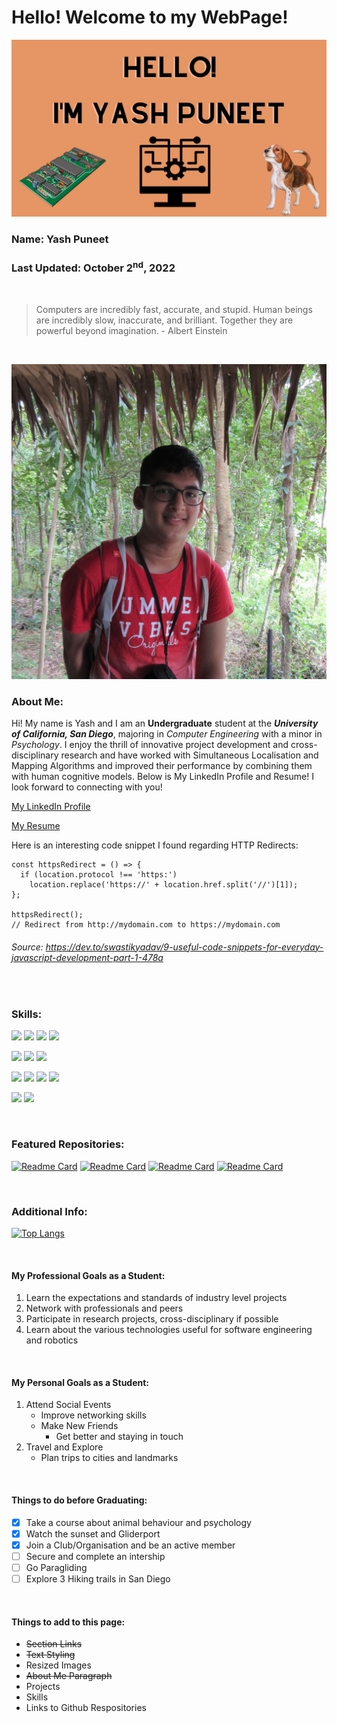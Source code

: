 # Hello! Welcome to my WebPage!

![WebPage Header](images/Header.png)

### Name: Yash Puneet
### Last Updated: October 2<sup>nd</sup>, 2022 

<br>

> Computers are incredibly fast, accurate, and stupid. Human beings are incredibly slow, inaccurate, and brilliant. Together they are powerful beyond imagination. - Albert Einstein

<br>

![An image of me, Yash Puneet](images/Yash.jpg)

### About Me:

Hi! My name is Yash and I am an **Undergraduate** student at the ***University of California, San Diego***, majoring in *Computer Engineering* with a minor in *Psychology*. I enjoy the thrill of innovative project development and cross-disciplinary research and have worked with Simultaneous Localisation and Mapping Algorithms and improved their performance by combining them with human cognitive models. Below is My LinkedIn Profile and Resume! I look forward to connecting with you!

[My LinkedIn Profile](https://www.linkedin.com/in/yashpuneet)

[My Resume](docs/Resume.pdf)

Here is an interesting code snippet I found regarding HTTP Redirects:

```
const httpsRedirect = () => {
  if (location.protocol !== 'https:')
    location.replace('https://' + location.href.split('//')[1]);
};

httpsRedirect();
// Redirect from http://mydomain.com to https://mydomain.com
```
###### Source: https://dev.to/swastikyadav/9-useful-code-snippets-for-everyday-javascript-development-part-1-478a


<br>

### Skills:

![](https://img.shields.io/badge/Language-Java-informational?style=flat&logo=<LOGO_NAME>&logoColor=white&color=2bbc8a)
![](https://img.shields.io/badge/Language-Python-informational?style=flat&logo=<LOGO_NAME>&logoColor=white&color=2bbc8a)
![](https://img.shields.io/badge/Language-C++-informational?style=flat&logo=<LOGO_NAME>&logoColor=white&color=2bbc8a)
![](https://img.shields.io/badge/Language-Javascript-informational?style=flat&logo=<LOGO_NAME>&logoColor=white&color=2bbc8a)

![](https://img.shields.io/badge/Cloud-Alexa_Skills_Kit-informational?style=flat&logo=<LOGO_NAME>&logoColor=white&color=2bbc8a)
![](https://img.shields.io/badge/Cloud-AWS_Lambda-informational?style=flat&logo=<LOGO_NAME>&logoColor=white&color=2bbc8a)
![](https://img.shields.io/badge/Cloud-AWS_DynamoDB-informational?style=flat&logo=<LOGO_NAME>&logoColor=white&color=2bbc8a)

![](https://img.shields.io/badge/Technology-Android_Studio-informational?style=flat&logo=<LOGO_NAME>&logoColor=white&color=2bbc8a)
![](https://img.shields.io/badge/Technology-Arduino-informational?style=flat&logo=<LOGO_NAME>&logoColor=white&color=2bbc8a)
![](https://img.shields.io/badge/Technology-Raspberry_Pi-informational?style=flat&logo=<LOGO_NAME>&logoColor=white&color=2bbc8a)
![](https://img.shields.io/badge/Technology-SQL_Relational_Database-informational?style=flat&logo=<LOGO_NAME>&logoColor=white&color=2bbc8a)

![](https://img.shields.io/badge/OS-Linux-informational?style=flat&logo=<LOGO_NAME>&logoColor=white&color=2bbc8a)
![](https://img.shields.io/badge/OS-Windows-informational?style=flat&logo=<LOGO_NAME>&logoColor=white&color=2bbc8a)

<br>

### Featured Repositories:

[![Readme Card](https://github-readme-stats.vercel.app/api/pin/?username=yashpuneet&repo=Alexa-Motivational-ToDo-List&theme=vision-friendly-dark)](https://github.com/yashpuneet/Alexa-Motivational-ToDo-List)
[![Readme Card](https://github-readme-stats.vercel.app/api/pin/?username=yashpuneet&repo=Flixster&theme=vision-friendly-dark)](https://github.com/yashpuneet/Flixster)
[![Readme Card](https://github-readme-stats.vercel.app/api/pin/?username=yashpuneet&repo=SimpleTweet&theme=vision-friendly-dark)](https://github.com/yashpuneet/SimpleTweet)
[![Readme Card](https://github-readme-stats.vercel.app/api/pin/?username=yashpuneet&repo=Parstagram&theme=vision-friendly-dark)](https://github.com/yashpuneet/Parstagram)

<br>

### Additional Info:

[![Top Langs](https://github-readme-stats.vercel.app/api/top-langs/?username=yashpuneet&langs_count=6&layout=compact&theme=vision-friendly-dark)](https://github.com/yashpuneet)

<br>

#### My Professional Goals as a Student:

1. Learn the expectations and standards of industry level projects
2. Network with professionals and peers
3. Participate in research projects, cross-disciplinary if possible
4. Learn about the various technologies useful for software engineering and
   robotics

<br>

#### My Personal Goals as a Student:

1. Attend Social Events
	* Improve networking skills
	* Make New Friends
		* Get better and staying in touch
2. Travel and Explore 
	* Plan trips to cities and landmarks

<br>

#### Things to do before Graduating:
- [X] Take a course about animal behaviour and psychology
- [X] Watch the sunset and Gliderport
- [X] Join a Club/Organisation and be an active member
- [ ] Secure and complete an intership
- [ ] Go Paragliding
- [ ] Explore 3 Hiking trails in San Diego 

<br>

#### Things to add to this page:
* ~~Section Links~~
* ~~Text Styling~~
* Resized Images
* ~~About Me Paragraph~~
* Projects
* Skills
* Links to Github Respositories

